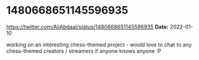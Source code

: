 # 1480668651145596935
https://twitter.com/AliAbdaal/status/1480668651145596935
**Date:** 2022-01-10

working on an interesting chess-themed project - would love to chat to any chess-themed creators / streamers if anyone knows anyone :P
